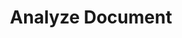 ---
title: Analyze Document
excerpt: >-
  Analyze a single document by passing a `documentId` and a list of questions in
  natural language. If the `pages` parameter is provided, the AI will only
  analyze the specified pages. Poll for the results using the `GET /job/{jobId}`
  endpoint with the returned jobId.
api:
  file: openapi (2).json
  operationId: post_analyze_document
hidden: false
---